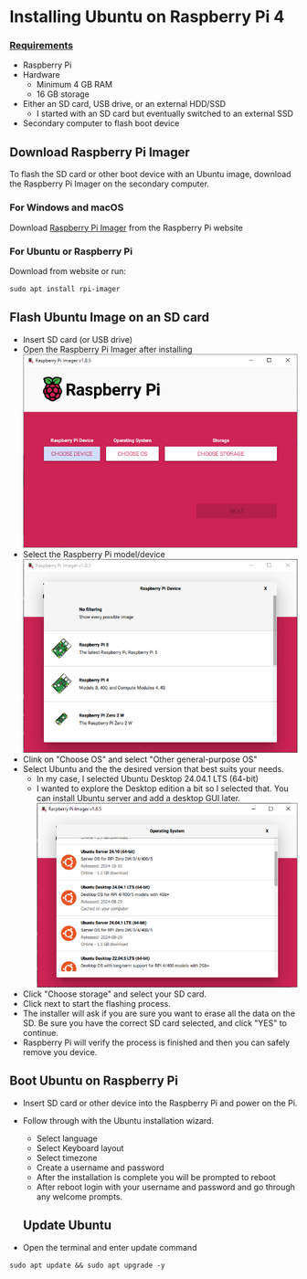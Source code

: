 # Installing Ubuntu  on Raspberry Pi 4 

### <ins>Requirements</ins>
- Raspberry Pi  
- Hardware
  - Minimum 4 GB RAM
  - 16 GB storage
- Either an SD card, USB drive, or an external HDD/SSD
  - I started with an SD card but eventually switched to an external SSD
- Secondary computer to flash boot device

## Download Raspberry Pi Imager

To flash the SD card or other boot device with an Ubuntu image, download the Raspberry Pi Imager on the secondary computer.

### For Windows and macOS
Download [Raspberry Pi Imager](https://www.raspberrypi.com/software/) from the Raspberry Pi website


### For Ubuntu or Raspberry Pi
Download from website or run:

```md
sudo apt install rpi-imager
```
## Flash Ubuntu Image on an SD card

- Insert SD card (or USB drive)
- Open the Raspberry Pi Imager after installing
![alt text](Raspberry-Pi/images/rpiimager.PNG)
- Select the Raspberry Pi model/device 
![alt text](Raspberry-Pi/images/selectpi.PNG)
- Clink on "Choose OS" and select "Other general-purpose OS"
- Select Ubuntu and the the desired version that best suits your needs.
  - In my case, I selected Ubuntu Desktop 24.04.1 LTS (64-bit)
  - I wanted to explore the Desktop edition a bit so I selected that. You can install Ubuntu server and add a desktop GUI later.
![alt text](Raspberry-Pi/images/selectubuntu.PNG)
- Click "Choose storage" and select your SD card.
- Click next to start the flashing process.
- The installer will ask if you are sure you want to erase all the data on the SD. Be sure you have the correct SD card selected, and click "YES" to continue.
- Raspberry Pi will verify the process is finished and then you can safely remove you device.

## Boot Ubuntu on Raspberry Pi

- Insert SD card or other device into the Raspberry Pi and power on the Pi.
- Follow through with the Ubuntu installation wizard.
  - Select language
  - Select Keyboard layout
  - Select timezone
  - Create a username and password
  - After the installation is complete you will be prompted to reboot
  - After reboot login with your username and password and go through any welcome prompts.

  ## Update Ubuntu

- Open the terminal and enter update command

```md
sudo apt update && sudo apt upgrade -y
```
